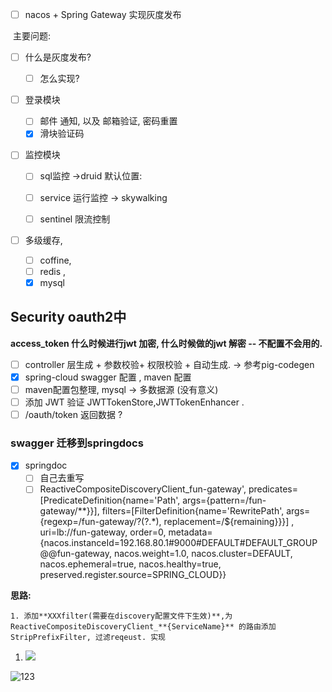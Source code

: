 - [ ] nacos + Spring Gateway 实现灰度发布

​	 主要问题:

- [ ] 什么是灰度发布?

    - [ ] 怎么实现?


- [ ] 登录模块

    - [ ] 邮件 通知, 以及 邮箱验证, 密码重置
    - [x] 滑块验证码

- [ ] 监控模块

    - [ ] sql监控 ->druid 默认位置:

    - [ ] service 运行监控 -> skywalking

    - [ ] sentinel 限流控制

- [ ] 多级缓存,

    - [ ] coffine,
    - [ ] redis ,
    - [x] mysql

## Security oauth2中

**access_token 什么时候进行jwt 加密, 什么时候做的jwt 解密 -- 不配置不会用的.**

- [ ] controller 层生成 + 参数校验+ 权限校验 + 自动生成. -> 参考pig-codegen
- [x] spring-cloud swagger 配置 , maven 配置
- [ ] maven配置包整理, mysql ->  多数据源 (没有意义)
- [ ] 添加 JWT 验证 JWTTokenStore,JWTTokenEnhancer .
- [ ] /oauth/token 返回数据 ?

### swagger 迁移到springdocs

- [x] springdoc
    - [ ] 自己去重写
    - [ ] ReactiveCompositeDiscoveryClient_fun-gateway',
      predicates=[PredicateDefinition{name='Path', args={pattern=/fun-gateway/**}}],
      filters=[FilterDefinition{name='RewritePath', args={regexp=/fun-gateway/?(?<remaining>.*), replacement=/${remaining}}}]
      , uri=lb://fun-gateway, order=0, metadata={nacos.instanceId=192.168.80.1#9000#DEFAULT#DEFAULT_GROUP@@fun-gateway,
      nacos.weight=1.0, nacos.cluster=DEFAULT, nacos.ephemeral=true, nacos.healthy=true,
      preserved.register.source=SPRING_CLOUD}}

**思路:**

    1. 添加**XXXfilter(需要在discovery配置文件下生效)**,为 ReactiveCompositeDiscoveryClient_**{ServiceName}** 的路由添加 StripPrefixFilter, 过滤reqeust. 实现 

1. ![](https://gitee.com/dramaq/images/raw/master/md/20220412101940.png)



![123](https://gitee.com/dramaq/images/raw/master/md/20220412103749.png)

